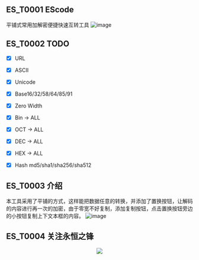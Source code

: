 ## ES_T0001 EScode
平铺式常用加解密便捷快速互转工具
![image](https://github.com/enomothem/EScode/assets/45089051/ed217df7-9cf7-461b-a90e-5b77ef7d6ada)

## ES_T0002 TODO
- [x] URL
- [x] ASCII
- [x] Unicode
- [x] Base16/32/58/64/85/91
- [x] Zero Width
- [x] Bin -> ALL
- [x] OCT -> ALL
- [x] DEC -> ALL
- [x] HEX -> ALL
- [x] Hash md5/sha1/sha256/sha512


## ES_T0003 介绍
本工具采用了平铺的方式，这样能把数据任意的转换，并添加了置换按钮，让解码的内容进行再一次的加密，由于零宽不好复制，添加复制按钮，点击置换按钮旁边的小按钮复制上下文本框的内容。
![image](https://github.com/enomothem/EScode/assets/45089051/f512f1e3-9dae-4e00-8344-440c9f1e7976)


## ES_T0004 关注永恒之锋
<p align="center">
  <img src="https://lit.enomothem.com/zhixinghe/20220528141025.jfif">
</p>
